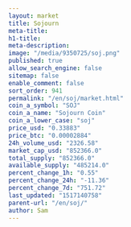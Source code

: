 ```yaml
---
layout: market
title: Sojourn
meta-title: 
h1-title: 
meta-description: 
image: "/media/9350725/soj.png"
published: true
allow_search_engine: false
sitemap: false
enable_comment: false
sort_order: 941
permalink: "/en/soj/market.html"
coin_a_symbol: "SOJ"
coin_a_name: "Sojourn Coin"
coin_a_lower_case: "soj"
price_usd: "0.33883"
price_btc: "0.00002884"
24h_volume_usd: "2326.58"
market_cap_usd: "852366.0"
total_supply: "852366.0"
available_supply: "485214.0"
percent_change_1h: "0.55"
percent_change_24h: "-11.36"
percent_change_7d: "751.72"
last_updated: "1517140758"
parent-url: "/en/soj/"
author: Sam
---
```


